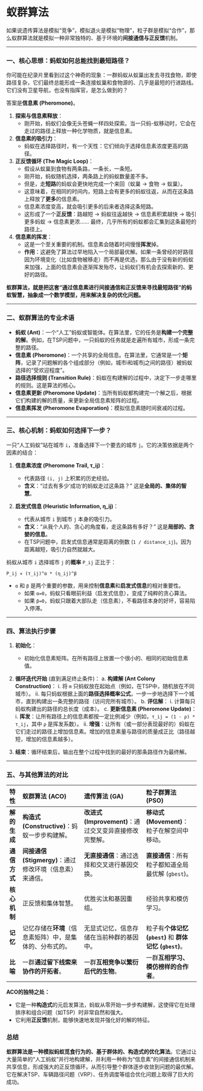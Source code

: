 # 蚁群算法

如果说遗传算法是模拟“竞争”，模拟退火是模拟“物理”，粒子群是模拟“合作”，那么蚁群算法就是模拟一种非常独特的、基于环境的**间接通信与正反馈**机制。

---

### 一、核心思想：蚂蚁如何总能找到最短路径？

你可能在纪录片里看到过这个神奇的现象：一群蚂蚁从蚁巢出发去寻找食物，即使路径复杂，它们最终总能形成一条连接蚁巢和食物源的、几乎是最短的行进路线。它们没有卫星导航，也没有指挥官，是怎么做到的？

答案是**信息素 (Pheromone)**。

1.  **探索与信息素释放**：
    *   刚开始，蚂蚁们会像无头苍蝇一样四处探索。当一只蚂-蚁移动时，它会在走过的路径上释放一种化学物质，就是信息素。
2.  **信息素的吸引力**：
    *   蚂蚁在选择路径时，有一个天性：它们倾向于选择信息素浓度更高的路径。
3.  **正反馈循环 (The Magic Loop)**：
    *   假设从蚁巢到食物有两条路，一条长，一条短。
    *   刚开始，蚂蚁随机选择，两条路上的蚂蚁数量差不多。
    *   但是，走**短路**的蚂蚁会更快地完成一个来回（蚁巢 -> 食物 -> 蚁巢）。
    *   这意味着，在相同的时间内，短路上会有更多的蚂蚁往返，从而在这条路上释放了**更多**的信息素。
    *   信息素浓度变高，就会吸引更多的后来者选择这条短路。
    *   这形成了一个**正反馈**：路越短 -> 蚂蚁往返越快 -> 信息素积累越快 -> 吸引更多蚂蚁 -> 信息素更浓...... 最终，几乎所有的蚂蚁都会汇集到这条最短的路径上。
4.  **信息素的挥发**：
    *   这是一个至关重要的机制。信息素会随着时间慢慢**挥发**掉。
    *   **作用**：这避免了算法过早地陷入一个局部最优解。如果一条曾经的好路径因为环境变化（比如食物被移走）而不再是优选，那么由于没有新的蚂蚁来加强，上面的信息素会逐渐挥发殆尽，让蚂蚁们有机会去探索新的、更好的路径。

**蚁群算法，就是把这套“通过信息素进行间接通信和正反馈来寻找最短路径”的蚂蚁智慧，抽象成一个数学模型，用来解决复杂的优化问题。**

---

### 二、蚁群算法的专业术语

*   **蚂蚁 (Ant)**：一个“人工”蚂蚁或智能体。在算法里，它的任务是**构建一个完整的解**。例如，在TSP问题中，一只蚂蚁的任务就是走遍所有城市，形成一条完整的路径。
*   **信息素 (Pheromone)**：一个共享的全局信息。在算法里，它通常是一个**矩阵**，记录了问题解的各个组成部分（例如，城市i和城市j之间的路径）被蚂蚁选择的“受欢迎程度”。
*   **路径选择规则 (Transition Rule)**：蚂蚁在构建解的过程中，决定下一步走哪里的规则。这是算法的核心。
*   **信息素更新 (Pheromone Update)**：当所有蚂蚁都构建完一个解之后，根据它们构建的解的质量，来更新全局信息素矩阵的过程。
*   **信息素挥发 (Pheromone Evaporation)**：模拟信息素随时间衰减的过程。

---

### 三、核心机制：蚂蚁如何选择下一步？

一只“人工蚂蚁”站在城市 `i`，准备选择下一个要去的城市 `j`。它的决策依据是两个因素的结合：

1.  **信息素浓度 (Pheromone Trail, τ_ij)**：
    *   代表路径 `(i, j)` 上积累的历史经验。
    *   **含义**：“过去有多少‘成功’的蚂蚁走过这条路？” 这是**全局的、集体的智慧**。

2.  **启发式信息 (Heuristic Information, η_ij)**：
    *   代表从城市 `i` 到城市 `j` 本身的吸引力。
    *   **含义**：“从我个人的、贪心的角度看，走这条路有多好？” 这是**局部的、贪婪的信息**。
    *   在TSP问题中，启发式信息通常是距离的倒数 (`1 / distance_ij`)。因为距离越短，吸引力自然就越大。

蚂蚁从城市 `i` 选择城市 `j` 的**概率** `P_ij` 正比于：

`P_ij ∝ (τ_ij)^α * (η_ij)^β`

*   `α` 和 `β` 是两个重要的参数，用来控制**信息素**和**启发式信息**的相对重要性。
    *   如果 `α=0`，蚂蚁只看眼前利益（启发式信息），变成了纯粹的贪心算法。
    *   如果 `β=0`，蚂蚁只跟着大部队走（信息素），不看路径本身的好坏，容易陷入停滞。

---

### 四、算法执行步骤

1.  **初始化**：
    *   初始化信息素矩阵。在所有路径上放置一个很小的、相同的初始信息素值。
2.  **循环迭代开始** (直到满足终止条件)：
    a. **构建解 (Ant Colony Construction)**：
        i.   将 `m` 只蚂蚁放在起始点（例如，在TSP中，随机放在不同城市）。
        ii.  每只蚂蚁根据上面的**路径选择概率公式**，一步一步地选择下一个城市，直到构建出一条完整的路径（访问完所有城市）。
    b. **评估解**：
        i.   计算每只蚂蚁构建出的路径的总长度（成本）。
    c. **更新信息素 (Pheromone Update)**：
        i.   **挥发**：让所有路径上的信息素都按一定比例减少（例如，`τ_ij = (1 - ρ) * τ_ij`，其中 `ρ` 是挥发系数）。
        ii.  **增强**：让所有（或一部分表现最好的）蚂蚁在它们走过的路径上增加信息素。增加的信息素量与路径的质量成正比（路径越短，增加的信息素越多）。

3.  **结束**：循环结束后，输出在整个过程中找到的最好的那条路径作为最终解。

---

### 五、与其他算法的对比

| 特性         | **蚁群算法 (ACO)**                                       | **遗传算法 (GA)**                                      | **粒子群算法 (PSO)**                                     |
| :----------- | :------------------------------------------------------- | :----------------------------------------------------- | :------------------------------------------------------- |
| **解的生成** | **构造式 (Constructive)**：蚂蚁一步步构建解。            | **改进式 (Improvement)**：通过交叉变异直接修改完整解。 | **移动式 (Movement)**：粒子在解空间中移动。              |
| **通信方式** | **间接通信 (Stigmergy)**：通过修改环境（信息素）来通信。 | **无直接通信**：通过选择和交叉进行基因交换。           | **直接通信**：所有粒子都知道全局最优解 (`gbest`)。       |
| **核心机制** | 正反馈和集体智慧。                                       | 优胜劣汰和基因重组。                                   | 经验共享和模仿学习。                                     |
| **记忆**     | 记忆存储在**环境**（信息素矩阵）中，是集体的、分布式的。 | 无显式记忆，信息存储在当前种群的基因中。               | 粒子有**个体记忆 (`pbest`)** 和 **群体记忆 (`gbest`)**。 |
| **比喻**     | 一群**通过留下线索来协作的开拓者**。                     | 一群**互相竞争以繁衍后代的生物**。                     | 一群**互相学习、模仿榜样的合作者**。                     |

**ACO的独特之处：**
*   它是一种**构造式**的元启发算法，蚂蚁从零开始一步步构建解，这使得它在处理排序和组合问题（如TSP）时非常自然和强大。
*   它利用**正反馈**机制，能够快速地发现并强化好的解的特征。

### 总结

**蚁群算法是一种模拟蚂蚁觅食行为的、基于群体的、构造式的优化算法**。它通过让大量简单的“人工蚂蚁”并行地构建解，并利用一种称为“信息素”的间接通信机制来共享信息，形成强大的正反馈循环，从而引导整个群体逐步收敛到问题的最优解。它在解决TSP、车辆路径问题（VRP）、任务调度等组合优化问题上取得了巨大的成功。